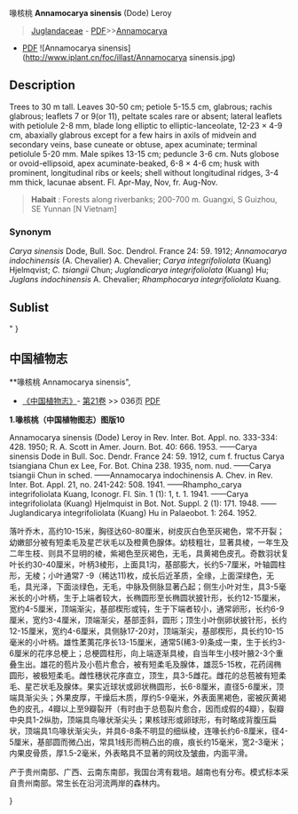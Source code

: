 喙核桃 **Annamocarya sinensis** (Dode) Leroy

> [Juglandaceae](http://www.iplant.cn/info/Juglandaceae?t=foc) - [PDF](http://www.iplant.cn/foc/pdf/Juglandaceae.pdf)>>[Annamocarya](http://www.iplant.cn/info/Annamocarya?t=foc)
 - [PDF](http://www.iplant.cn/foc/pdf/Annamocarya.pdf)
![Annamocarya sinensis](http://www.iplant.cn/foc/illast/Annamocarya sinensis.jpg)

## Description

Trees to 30 m tall. Leaves 30-50 cm; petiole 5-15.5 cm, glabrous; rachis glabrous; leaflets 7 or 9(or 11), peltate scales rare or absent; lateral leaflets with petiolule 2-8 mm, blade long elliptic to elliptic-lanceolate, 12-23 ×  4-9 cm, abaxially glabrous except for a few hairs in axils of midvein and secondary veins, base cuneate or obtuse, apex acuminate; terminal petiolule 5-20 mm. Male spikes 13-15 cm; peduncle 3-6 cm. Nuts globose or ovoid-ellipsoid, apex acuminate-beaked, 6-8 ×  4-6 cm; husk with prominent, longitudinal ribs or keels; shell without longitudinal ridges, 3-4 mm thick, lacunae absent. Fl. Apr-May, Nov, fr. Aug-Nov.


> **Habait** : 
> Forests along riverbanks; 200-700 m. Guangxi, S Guizhou, SE Yunnan [N Vietnam]

### Synonym
*Carya sinensis* Dode, Bull. Soc. Dendrol. France 24: 59. 1912; *Annamocarya indochinensis* (A. Chevalier) A. Chevalier; *Carya integrifoliolata* (Kuang) Hjelmqvist; *C. tsiangii* Chun; *Juglandicarya integrifoliolata* (Kuang) Hu; *Juglans indochinensis* A. Chevalier; *Rhamphocarya integrifoliolata* Kuang.


## Sublist
"
}
## 中国植物志

**喙核桃 Annamocarya sinensis",

* [《中国植物志》](http://www.iplant.cn/frps)- [第21卷](http://www.iplant.cn/frps/vol/21) >> 036页 [PDF](http://www.iplant.cn/frps/pdf/21/036.pdf)


**1.喙核桃（中国植物图志）图版10**

Annamocarya sinensis (Dode) Leroy in Rev. Inter. Bot. Appl. no. 333-334: 428. 1950; R. A. Scott in Amer. Journ. Bot. 40: 666. 1953. ——Carya sinensis Dode in Bull. Soc. Dendr. France 24: 59. 1912, cum f. fructus Carya tsiangiana Chun ex Lee, For. Bot. China 238. 1935, nom. nud. ——Carya tsiangii Chun in sched. ——Annamocarya indochinensis A. Chev. in Rev. Inter. Bot. Appl. 21, no. 241-242: 508. 1941. ——Rhampho_carya integrifoliolata Kuang, Iconogr. Fl. Sin. 1 (1): 1, t. 1. 1941. ——Carya integrifoliolata (Kuang) Hjelmquist in Bot. Not. Suppl. 2 (1): 171. 1948. ——Juglandicarya integrifoliolata (Kuang) Hu in Palaeobot. 1: 264. 1952.

落叶乔木，高约10-15米，胸径达60-80厘米，树皮灰白色至灰褐色，常不开裂；幼嫩部分被有短柔毛及星芒状毛以及橙黄色腺体。幼枝粗壮，显著具棱，一年生及二年生枝、则具不显明的棱，紫褐色至灰褐色，无毛，具黄褐色皮孔。奇数羽状复叶长约30-40厘米，叶柄3棱形，上面具1沟，基部膨大，长约5-7厘米，叶轴圆柱形，无棱；小叶通常7 -9（稀达11)枚，成长后近革质，全缘，上面深绿色，无毛，具光泽，下面淡绿色，无毛，中脉及侧脉显著凸起；侧生小叶对生，具3-5毫米长的小叶柄，生于上端者较大，长椭圆形至长椭圆状披针形，长约12-15厘米，宽约4-5厘米，顶端渐尖，基部楔形或钝，生于下端者较小，通常卵形，长约6-9厘米，宽约3-4厘米，顶端渐尖，基部歪斜，圆形；顶生小叶倒卵状披针形，长约12-15厘米，宽约4-6厘米，具侧脉17-20对，顶端渐尖，基部楔形，具长约10-15毫米的小叶柄。雄性葇荑花序长13-15厘米，通常5(稀3-9)条成一束，生于长约3-6厘米的花序总梗上；总梗圆柱形，向上端逐渐具棱，自当年生小枝叶腋2-3个重叠生出。雄花的苞片及小苞片愈合，被有短柔毛及腺体，雄蕊5-15枚，花药阔椭圆形，被极短柔毛。雌性穗状花序直立，顶生，具3-5雌花。雌花的总苞被有短柔毛、星芒状毛及腺体。果实近球状或卵状椭圆形，长6-8厘米，直径5-6厘米，顶端具渐尖头；外果皮厚，干燥后木质，厚约5-9毫米，外表面黑褐色，密被灰黄褐色的皮孔，4瓣以上至9瓣裂开（有时由于总苞裂片愈合，因而成假的4瓣），裂瓣中央具1-2纵肋，顶端具鸟喙状渐尖头；果核球形或卵球形，有时略成背腹压扁状，顶端具1鸟喙状渐尖头，并具6-8条不明显的细纵棱，连喙长约6-8厘米，径4-5厘米，基部圆而微凸出，常具1线形而稍凸出的痕，痕长约15毫米，宽2-3毫米；内果皮骨质，厚1.5-2毫米，外表略具不显著的网纹及皱曲，内面平滑。

产于贵州南部、广西、云南东南部，我国台湾有栽培。越南也有分布。模式标本采自贵州南部。常生长在沿河流两岸的森林内。

}